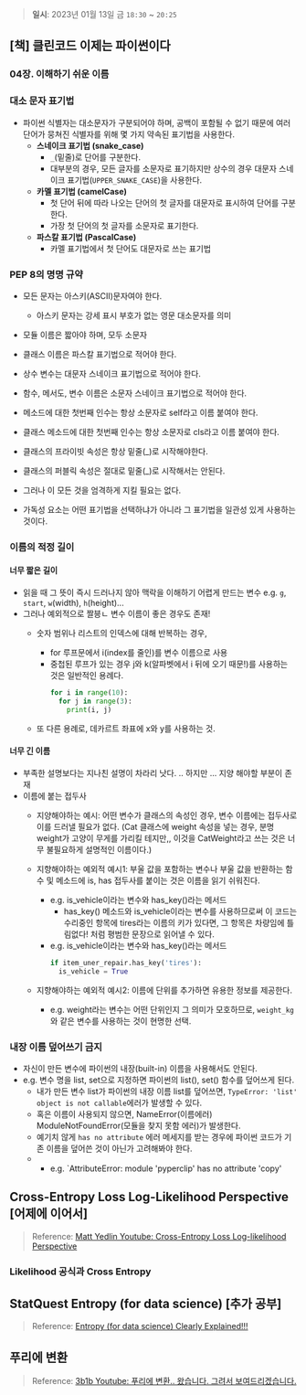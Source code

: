 > **일시**: 2023년 01월 13일 금 `18:30` ~ `20:25`

## [책] 클린코드 이제는 파이썬이다
### 04장. 이해하기 쉬운 이름
### 대소 문자 표기법
- 파이썬 식별자는 대소문자가 구분되어야 하며, 공백이 포함될 수 없기 때문에 여러 단어가 뭉쳐진 식별자를 위해 몇 가지 약속된 표기법을 사용한다.
  - **스네이크 표기법 (snake_case)**
    - `_`(밑줄)로 단어를 구분한다.
    - 대부분의 경우, 모든 글자를 소문자로 표기하지만 상수의 경우 대문자 스네이크 표기법(`UPPER_SNAKE_CASE`)을 사용한다.
  - **카멜 표기법 (camelCase)**
    - 첫 단어 뒤에 따라 나오는 단어의 첫 글자를 대문자로 표시하여 단어를 구분한다.
    - 가장 첫 단어의 첫 글자를 소문자로 표기한다. 
  - **파스칼 표기법 (PascalCase)**
    - 카멜 표기법에서 첫 단어도 대문자로 쓰는 표기법

### PEP 8의 명명 규약
  - 모든 문자는 아스키(ASCII)문자여야 한다. 
    - 아스키 문자는 강세 표시 부호가 없는 영문 대소문자를 의미
  - 모듈 이름은 짧아야 하며, 모두 소문자
  - 클래스 이름은 파스칼 표기법으로 적어야 한다.
  - 상수 변수는 대문자 스네이크 표기법으로 적어야 한다.
  - 함수, 메서도, 변수 이름은 소문자 스네이크 표기법으로 적어야 한다.
  - 메소드에 대한 첫번째 인수는 항상 소문자로 self라고 이름 붙여야 한다.
  - 클래스 메소드에 대한 첫번째 인수는 항상 소문자로 cls라고 이름 붙여야 한다.
  - 클래스의 프라이빗 속성은 항상 밑줄(\_)로 시작해야한다.
  - 클래스의 퍼블릭 속성은 절대로 밑줄(\_)로 시작해서는 안된다.

- 그러나 이 모든 것을 엄격하게 지킬 필요는 없다. 
- 가독성 요소는 어떤 표기법을 선택하냐가 아니라 그 표기법을 일관성 있게 사용하는 것이다. 

### 이름의 적정 길이
#### 너무 짧은 길이
- 읽을 때 그 뜻이 즉시 드러나지 않아 맥락을 이해하기 어렵게 만드는 변수 e.g. `g`, `start`, `w`(width), `h`(height)... 
- 그러나 예외적으로 짤븡ㄴ 변수 이름이 좋은 경우도 존재!
  - 숫자 범위나 리스트의 인덱스에 대해 반복하는 경우, 
    - for 루프문에서 i(index를 줄인)를 변수 이름으로 사용
    - 중첩된 루프가 있는 경우 j와 k(알파벳에서 i 뒤에 오기 때문!)를 사용하는 것은 일반적인 용례다.
      ```python
      for i in range(10):
        for j in range(3):
          print(i, j)
      ```
      
  - 또 다른 용례로, 데카르트 좌표에 x와 y를 사용하는 것. 

#### 너무 긴 이름
- 부족한 설명보다는 지나친 설명이 차라리 낫다. .. 하지만 ... 지양 해야할 부분이 존재
- 이름에 붙는 접두사
  - 지양해야하는 예시: 어떤 변수가 클래스의 속성인 경우, 변수 이름에는 접두사로 이를 드러낼 필요가 없다. (Cat 클래스에 weight 속성을 넣는 경우, 분명 weight가 고양이 무게를 가리킬 테지만,, 이것을 CatWeight라고 쓰는 것은 너무 불필요하게 설명적인 이름이다.)
  - 지향해야하는 예외적 예시1: 부울 값을 포함하는 변수나 부울 값을 반환하는 함수 및 메소드에 is, has 접두사를 붙이는 것은 이름을 읽기 쉬워진다. 
    - e.g. is_vehicle이라는 변수와 has_key()라는 메서드
      - has_key() 메소드와 is_vehicle이라는 변수를 사용하므로써 이 코드는 수리중인 항목에 tires라는 이름의 키가 있다면, 그 항목은 차량임에 틀림없다! 처럼 평범한 문장으로 읽어낼 수 있다.
    - e.g. is_vehicle이라는 변수와 has_key()라는 메서드
      ```python
      if item_uner_repair.has_key('tires'):
        is_vehicle = True
      ```
      
  - 지향해야하는 예외적 예시2: 이름에 단위를 추가하면 유용한 정보를 제공한다. 
    - e.g. weight라는 변수는 어떤 단위인지 그 의미가 모호하므로, `weight_kg`와 같은 변수를 사용하는 것이 현명한 선택. 
      
### 내장 이름 덮어쓰기 금지
- 자신이 만든 변수에 파이썬의 내장(built-in) 이름을 사용해서도 안된다.
- e.g. 변수 명을 list, set으로 지정하면 파이썬의 list(), set() 함수를 덮어쓰게 된다. 
  - 내가 만든 변수 list가 파이썬의 내장 이름 list를 덮어쓰면, `TypeError: 'list' object is not callable`에러가 발생할 수 있다. 
  - 혹은 이름이 사용되지 않으면, NameError(이름에러) ModuleNotFoundError(모듈을 찾지 못함 에러)가 발생한다. 
  - 예기치 않게 `has no attribute` 에러 메세지를 받는 경우에 파이썬 코드가 기존 이름을 덮어쓴 것이 아닌가 고려해봐야 한다.
  -   - e.g. `AttributeError: module 'pyperclip' has no attribute 'copy'


## Cross-Entropy Loss Log-Likelihood Perspective [어제에 이어서]
> Reference: [Matt Yedlin Youtube: Cross-Entropy Loss Log-likelihood Perspective](https://www.youtube.com/watch?v=6hrnMvYcKVE)

### Likelihood 공식과 Cross Entropy

## StatQuest Entropy (for data science) [추가 공부]
> Reference: [Entropy (for data science) Clearly Explained!!!](https://youtu.be/YtebGVx-Fxw)


## 푸리에 변환
> Reference: [3b1b Youtube: 푸리에 변환.. 왔습니다. 그려서 보여드리겠습니다.](https://www.youtube.com/watch?v=Mc9PHZ3H36M)

      

